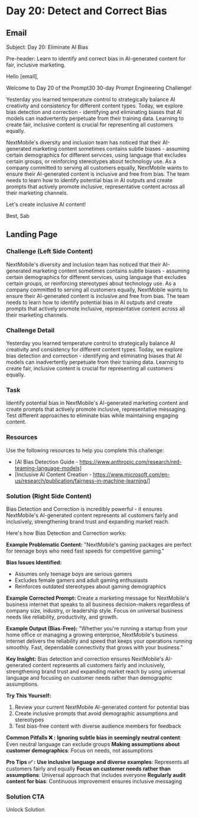# Day 20: Detect and Correct Bias

## Email
Subject: Day 20: Eliminate AI Bias

Pre-header: Learn to identify and correct bias in AI-generated content for fair, inclusive marketing.

Hello [email],

Welcome to Day 20 of the Prompt30 30-day Prompt Engineering Challenge!

Yesterday you learned temperature control to strategically balance AI creativity and consistency for different content types. Today, we explore bias detection and correction - identifying and eliminating biases that AI models can inadvertently perpetuate from their training data. Learning to create fair, inclusive content is crucial for representing all customers equally.

NextMobile's diversity and inclusion team has noticed that their AI-generated marketing content sometimes contains subtle biases - assuming certain demographics for different services, using language that excludes certain groups, or reinforcing stereotypes about technology use. As a company committed to serving all customers equally, NextMobile wants to ensure their AI-generated content is inclusive and free from bias. The team needs to learn how to identify potential bias in AI outputs and create prompts that actively promote inclusive, representative content across all their marketing channels.

Let's create inclusive AI content!

Best, Sab

## Landing Page

### Challenge (Left Side Content)
NextMobile's diversity and inclusion team has noticed that their AI-generated marketing content sometimes contains subtle biases - assuming certain demographics for different services, using language that excludes certain groups, or reinforcing stereotypes about technology use. As a company committed to serving all customers equally, NextMobile wants to ensure their AI-generated content is inclusive and free from bias. The team needs to learn how to identify potential bias in AI outputs and create prompts that actively promote inclusive, representative content across all their marketing channels.

### Challenge Detail
Yesterday you learned temperature control to strategically balance AI creativity and consistency for different content types. Today, we explore bias detection and correction - identifying and eliminating biases that AI models can inadvertently perpetuate from their training data. Learning to create fair, inclusive content is crucial for representing all customers equally.

### Task
Identify potential bias in NextMobile's AI-generated marketing content and create prompts that actively promote inclusive, representative messaging. Test different approaches to eliminate bias while maintaining engaging content.

### Resources
Use the following resources to help you complete this challenge:
- [AI Bias Detection Guide - https://www.anthropic.com/research/red-teaming-language-models]
- [Inclusive AI Content Creation - https://www.microsoft.com/en-us/research/publication/fairness-in-machine-learning/]

### Solution (Right Side Content)
Bias Detection and Correction is incredibly powerful - it ensures NextMobile's AI-generated content represents all customers fairly and inclusively, strengthening brand trust and expanding market reach.

Here's how Bias Detection and Correction works:

**Example Problematic Content:**
"NextMobile's gaming packages are perfect for teenage boys who need fast speeds for competitive gaming."

**Bias Issues Identified:**
- Assumes only teenage boys are serious gamers
- Excludes female gamers and adult gaming enthusiasts
- Reinforces outdated stereotypes about gaming demographics

**Example Corrected Prompt:**
Create a marketing message for NextMobile's business internet that speaks to all business decision-makers regardless of company size, industry, or leadership style. Focus on universal business needs like reliability, productivity, and growth.

**Example Output (Bias-Free):**
"Whether you're running a startup from your home office or managing a growing enterprise, NextMobile's business internet delivers the reliability and speed that keeps your operations running smoothly. Fast, dependable connectivity that grows with your business."

**Key Insight:**
Bias detection and correction ensures NextMobile's AI-generated content represents all customers fairly and inclusively, strengthening brand trust and expanding market reach by using universal language and focusing on customer needs rather than demographic assumptions.

**Try This Yourself:**
1. Review your current NextMobile AI-generated content for potential bias
2. Create inclusive prompts that avoid demographic assumptions and stereotypes
3. Test bias-free content with diverse audience members for feedback

**Common Pitfalls ❌ :**
**Ignoring subtle bias in seemingly neutral content**: Even neutral language can exclude groups
**Making assumptions about customer demographics**: Focus on needs, not assumptions

**Pro Tips ✅ :**
**Use inclusive language and diverse examples**: Represents all customers fairly and equally
**Focus on customer needs rather than assumptions**: Universal approach that includes everyone
**Regularly audit content for bias**: Continuous improvement ensures inclusive messaging 

### Solution CTA
Unlock Solution 